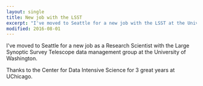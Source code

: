 ```yaml
---
layout: single
title: New job with the LSST
excerpt: "I've moved to Seattle for a new job with the LSST at the University of Washington."
modified: 2016-08-01
---
```


I've moved to Seattle for a new job as a Research Scientist with the Large Synoptic Survey Telescope data management group at the University of Washington.

Thanks to the Center for Data Intensive Science for 3 great years at UChicago.
